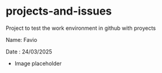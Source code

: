 # projects-and-issues
Project to test the work environment in github with proyects

Name: Favio

Date : 24/03/2025

- Image placeholder